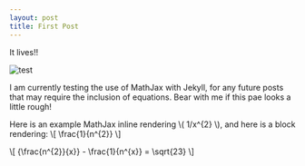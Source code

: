 ```yaml
---
layout: post
title: First Post
---
```


It lives!!

![test](https://github.com/enally/enally.github.io/blob/master/images/jekyll-logo.png?raw=true)

I am currently testing the use of MathJax with Jekyll, for any future posts that may require the inclusion of equations. Bear with me if this pae looks a little rough!

Here is an example MathJax inline rendering \\( 1/x^{2} \\), and here is a block rendering: 
\\[ \frac{1}{n^{2}} \\]

\\[ {\frac{n^{2}}{x}} - \frac{1}{n^{x}} = \sqrt{23} \\]
